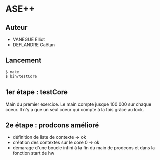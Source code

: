 ASE++
=====


## Auteur

 - VANEGUE Elliot
 - DEFLANDRE Gaëtan


## Lancement

    $ make
	$ bin/testCore

## 1er étape : testCore

Main du premier exercice. Le main compte jusque 100 000 sur chaque coeur.
Il n'y a que un seul coeur qui compte à la fois grâce au lock.


## 2e étape : prodcons amélioré
- définition de liste de contexte -> ok
- création des contextes sur le core 0 -> ok
- démarage d'une boucle infini à la fin du main de prodcons et dans la fonction start de hw